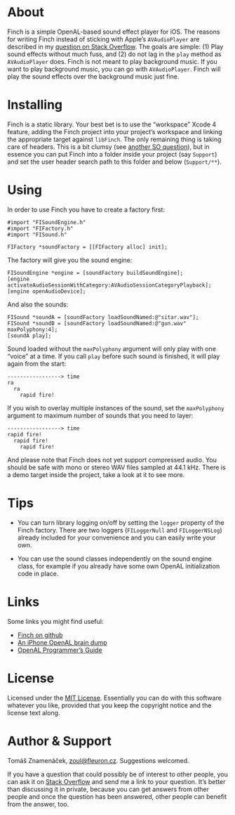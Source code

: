 About
=====

Finch is a simple OpenAL-based sound effect player for iOS. The reasons for
writing Finch instead of sticking with Apple’s `AVAudioPlayer` are described in
my [question on Stack Overflow][so]. The goals are simple: (1) Play sound
effects without much fuss, and (2) do not lag in the `play` method as
`AVAudioPlayer` does. Finch is not meant to play background music. If you want
to play background music, you can go with `AVAudioPlayer`. Finch will play the
sound effects over the background music just fine.

[so]: http://stackoverflow.com/questions/986983

Installing
==========

Finch is a static library. Your best bet is to use the “workspace” Xcode 4
feature, adding the Finch project into your project’s workspace and linking the
appropriate target against `libFinch`. The only remaining thing is taking care
of headers. This is a bit clumsy (see [another SO question][headers]), but in
essence you can put Finch into a folder inside your project (say `Support`) and
set the user header search path to this folder and below (`Support/**`).

[headers]: http://stackoverflow.com/questions/6289999

Using
=====

In order to use Finch you have to create a factory first:

    #import "FISoundEngine.h"
    #import "FIFactory.h"
    #import "FISound.h"

    FIFactory *soundFactory = [[FIFactory alloc] init];

The factory will give you the sound engine:

    FISoundEngine *engine = [soundFactory buildSoundEngine];
    [engine activateAudioSessionWithCategory:AVAudioSessionCategoryPlayback];
    [engine openAudioDevice];

And also the sounds:

    FISound *soundA = [soundFactory loadSoundNamed:@"sitar.wav"];
    FISound *soundB = [soundFactory loadSoundNamed:@"gun.wav" maxPolyphony:4];
    [soundA play];

Sound loaded without the `maxPolyphony` argument will only play with one
“voice” at a time. If you call `play` before such sound is finished, it will
play again from the start:

    -----------------> time
    ra
      ra
        rapid fire!

If you wish to overlay multiple instances of the sound, set the `maxPolyphony`
argument to maximum number of sounds that you need to layer:

    -----------------> time
    rapid fire!
      rapid fire!
        rapid fire!

And please note that Finch does not yet support compressed audio. You should be
safe with mono or stereo WAV files sampled at 44.1 kHz. There is a demo target
inside the project, take a look at it to see more.

Tips
====

* You can turn library logging on/off by setting the `logger` property of
the Finch factory. There are two loggers (`FILoggerNull` and `FILoggerNSLog`)
already included for your convenience and you can easily write your own.

* You can use the sound classes independently on the sound engine class,
for example if you already have some own OpenAL initialization code in place.

Links
=====

Some links you might find useful:

* [Finch on github][git]
* [An iPhone OpenAL brain dump][dump]
* [OpenAL Programmer’s Guide][guide]

[git]: http://github.com/zoul/Finch/
[dump]: http://www.subfurther.com/blog/?p=602
[guide]: http://connect.creativelabs.com/openal/Documentation/OpenAL_Programmers_Guide.pdf

License
=======

Licensed under the [MIT License][license]. Essentially you can do with this
software whatever you like, provided that you keep the copyright notice and
the license text along.

[license]: http://www.opensource.org/licenses/mit-license.php

Author & Support
================

Tomáš Znamenáček, <zoul@fleuron.cz>. Suggestions welcomed.

If you have a question that could possibly be of interest to other people, you
can ask it on [Stack Overflow][questions] and send me a link to your question.
It’s better than discussing it in private, because you can get answers from
other people and once the question has been answered, other people can benefit
from the answer, too.

[questions]: http://stackoverflow.com/questions/tagged/finch
